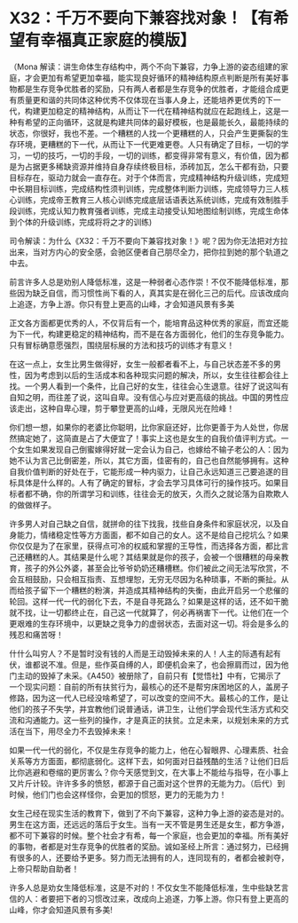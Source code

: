 # X32：千万不要向下兼容找对象！【有希望有幸福真正家庭的模版】

（Mona 解读：讲生命体生存结构中，两个不向下兼容，力争上游的姿态组建的家庭，才会更加有希望更加幸福，能实现良好循环的精神结构原点判断是所有美好事物都是生存竞争优胜者的奖励，只有两人者都是生存竞争的优胜者，才能组合成更有质量更和谐的共同体这种优秀不仅体现在当事人身上，还能培养更优秀的下一代，构建更加稳定的精神结构，从而让下一代在精神结构就应在起跑线上，这是一种有希望的正向循环，这就是构建共同体的最好模板，也是最能长久，最能持续的状态，你很好，我也不差。一个糟糕的人找一个更糟糕的人，只会产生更撕裂的生存环境，更糟糕的下一代，从而让下一代更难更卷。人只有确定了目标，一切的学习，一切的技巧，一切的手段，一切的训练，都变得非常有意义，有价值，因为都是为占据更多稀缺资源并维持自身存续终极目标，添砖加瓦，怎么干都有劲，只要目标存在，驱动力就会一直存在。对于个体而言，完成精神结构升级训练，完成短中长期目标训练，完成结构性须判训练，完成整体判断力训练，完成领导力三人核心训练，完成帝王教育三人核心训练完成底层话语表达系统训练，完成有效制胜手段训练，完成认知力教育强者训练，完成主动接受认知地图绘制训练，完成生命体到个体的升级训练，完成将将之才的训练)

司令解读：为什么《X32：千万不要向下兼容找对象！》呢？因为你无法把对方拉出来，当对方内心的安全感，会驰区便者自己朋尽全力，把你拉到她的那个轨道之中去。

前言许多人总是劝别人降低标准，这是一种弱者心态作崇！不仅不能降低标准，那些因为缺乏自信，而习惯性尚下看的人，真其实是在弱化三己的后代。应该改成向上追逐，方争上游。你只有登上更高的山峰，才会知道风景有多美

正文各方面都更优秀的人，不仅背后有一个，能培育品这种优秀的家庭，而宜还能为下一代，构建更稳定的精神结构，而不是在各方面弱化，他们的生存竞争能力。只有冒标确意愿强烈，围绕层标展的方法和技巧的训练才有意义！

在这一点上，女生比男生做得好，女生一般都者看不上，与自己状态差不多的男性，因为考虑到以后的生活成本和各种现实问题的解决，所以，女生往往都会往上找。一个男人看到一个条件，比自己好的女生，往往会心生退意。往好了说这叫有自知之明，而往差了说，这叫自卑。没有信心与应对更高级的挑战。中国的男性应该走出，这种自卑心理，剪于攀登更高的山峰，无限风光在险峰！

你们想一想，如果你的老婆比你聪明，比你家庭还好，比你更善于为人处世，你居然搞定她了，这简直是占了大便宜了！事实上这也是女生的自我价值评判方式。一个女生如果发现自己倒蜜嫁得好就一定会认为自己，也嫁给不输子老公的人：因为她不认为言己比倒密差，所以，其它方面，佳密有的，自己也自然能够拥有。这种自我价值判断的好处在于，它能形成一种内驱力，让自己永远知道三己要追遂的目标具体是什么样的。人有了确定的冒标，才会去学习具体可行的操作技巧。如果目标者都不确，你的所谓学习和训练，往往会无的放天，久而久之就论落为自欺欺人的做做样子。

许多男人对自己缺之自信，就拼命的往下找我，找些自身条件和家庭状况，以及自身能力，情绪稳定性等方方面面，都不如自己的女人。这不是给自己挖坑么？如果你仅仅是为了在家里，获得点可冷的权威和掌握的王导性，而选择各方面，都比言己还糟糕的人。其结果是什么呢？其结果就是你的孩子，会被一个很糟糕的母亲教育，孩子的外公外婆，甚至会比爷爷奶奶还糟槽糕。你们被此之间无法写欣赏，不会互相鼓励，只会相互指责、互想埋恕，无穷无尽因为名种琐事，不断的撕扯。从而给孩子留下一个糟糕的粉演，并造成其精神结构的失衡，由此开启另一个悲催的轮回。这样一代一代的弱化下去，不是自寻死路么？如果是这样的话，还不如干脆就不找，让一切都终止在，自己这一代就算了，何必再祸害下一代。让他们在一个更艰难的生存环境中，以更缺之竞争力的虚弱状态，去面对这一切。将会是多么的残忍和痛苦呀！

什什么叫穷人？不是暂时没有钱的人而是王动毁掉未来的人！人主的际遇有起有伏，谁都说不准。但是，些作英自缚的人，即便机会来了，也会擦肩而过，因为他门主动的毁掉了未采。《A450》被册除了，自前只有【觉悟社】中有，它揭示了一个现实问题：自前的所有扶贫行为，最核心的还不是帮穷床困地区的人，盖房子修路，因为这一代人已经没啥希望了，可以改变的空间不大。最核心的工作，是让他们的孩子不失学，并宜教他们说普通话，讲卫生，让他们学会现代生活方式和交流和沟通能力。这一些列的操作，才是真正的扶贫。立足未来，以规划未来的方式活在当下，用尽全力不去毁掉未来！

如果一代一代的弱化，不仅是生存竞争的能力上，他在心智眼界、心理素质、社会关系等方方面面，都彻底弱化。这样下去，如何面对日益残酷的生活？让他们日后比你逃避和卷缩的更厉害么？你今天感觉到文，在大事上不能给与指导，在小事上又片斤计较。许许多多的愤怒，都源于自己面对这个世界的无能为力。（后代）到时候，他们门也会这样怪你，会更加的惯怒，更力的无能为力！

女生己经在现实生活的教育下，做到了不向下兼容，这种力争上游的姿态是对的。男生在这方面，还远远的落后于女生。当有一天不管是男生还是女生，都方争游，都不可下兼容的时候。整个社会才有希，每一个家庭，也会更加的幸福。所有美好的事物，者都是对生存竞争的优胜者的奖励。诚如圣经上所言：通过努力，已经拥有很多的人，还要给予更多。努力而无法拥有的人，连同现有的，者都会被剥夺，上帝只帮助自助者！

许多人总是劝女生降低标准，这是不对的！不仅女生不能降低标准，生中些缺艺言信的人：者要把下者的习惯改过来，改成向上追遂，力筝上游。你只有登上更高的山峰，你才会知道风景有多美!
